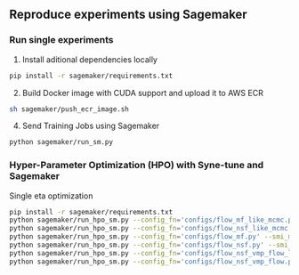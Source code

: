 ## Reproduce experiments using Sagemaker

### Run single experiments
1. Install aditional dependencies locally
```bash
pip install -r sagemaker/requirements.txt
```
2. Build Docker image with CUDA support and upload it to AWS ECR
```bash
sh sagemaker/push_ecr_image.sh
```
4. Send Training Jobs using Sagemaker
```bash
python sagemaker/run_sm.py
```

### Hyper-Parameter Optimization (HPO) with Syne-tune and Sagemaker

Single eta optimization
```bash
pip install -r sagemaker/requirements.txt
python sagemaker/run_hpo_sm.py --config_fn='configs/flow_mf_like_mcmc.py' --smi_method='flow'
python sagemaker/run_hpo_sm.py --config_fn='configs/flow_nsf_like_mcmc.py' --smi_method='flow'
python sagemaker/run_hpo_sm.py --config_fn='configs/flow_mf.py' --smi_method='flow'
python sagemaker/run_hpo_sm.py --config_fn='configs/flow_nsf.py' --smi_method='flow'
python sagemaker/run_hpo_sm.py --config_fn='configs/flow_nsf_vmp_flow_like_mcmc.py' --smi_method='vmp_flow'
python sagemaker/run_hpo_sm.py --config_fn='configs/flow_nsf_vmp_flow.py' --smi_method='vmp_flow'
```
